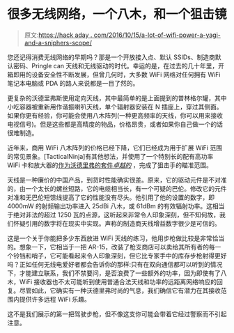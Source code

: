 # 很多无线网络，一个八木，和一个狙击镜

> 原文:[https://hack aday . com/2016/10/15/a-lot-of-wifi-power-a-yagi-and-a-sniphers-scope/](https://hackaday.com/2016/10/15/a-lot-of-wifi-power-a-yagi-and-a-snipers-scope/)

您还记得消费无线网络的早期吗？那是一个开放接入点、默认 SSIDs、制造商默认密码、Pringle can 天线和无线驱动的时代。幸运的是，在过去的几十年里，开箱即用的设备安全性不断发展，但曾几何时，大多数 WiFi 网络对任何拥有 WiFi 笔记本电脑或 PDA 的路人来说都是一目了然的。

更复杂的沃德里弗斯使用定向天线，其中最简单的是上面提到的普林格尔罐，其中小吃容器被重新用作谐振喇叭天线，单个辐射器安装在 N 插座上，穿过其侧面。如果你更有经验，你可能会使用八木阵列(一种更高频率的天线，你可以用来接收电视信号)。但是这些都是高精度的物品，价格昂贵，或者如果你自己做一个的话很难制造。

近年来，商用 WiFi 八木阵列的价格已经下降，它们已经成为用于扩展 WiFi 范围的常见景象。[TacticalNinja]有其他想法，并使用了一个特别长的配有高功率 WiFi 卡和放大器的[作为沃德里弗的套件*卓越的*](https://hackaday.io/project/16244-wifi-rifle) ，完成了狙击手的瞄准范围。

天线是一种廉价的中国产品，到货时性能确实很差。原来，它的驱动元件是不对准的，由一个太长的螺丝短路，它的电缆相当长，有一个可疑的巴伦。修改它的元件对准和无巴伦短馈线提高了它的性能没有尽头。他引用了他的设置的数字，即 4000mW 的射频输出功率进入 25dBi 八木，或 61dBm 的有效辐射功率。这相当于绝对非法的超过 1250 瓦的点源，这听起来非常令人印象深刻，但不知何故，我们怀疑引用的数字将在现实中实现。声称的制造商天线增益数字很少是可信的。

这是一个关于你能把多少东西放进 WiFi 天线的练习，他用步枪做比较是非常恰当的。想象一下，它相当于一把 AR-15，改装了枪支商店可以卖给其所有者的每一个铃铛和哨子，它可能看起来令人印象深刻，但它比专家手中的库存步枪射得更好吗？正如任何无线电爱好者都会告诉你的那样:只有在双向通信都可以听到的情况下，才能建立联系，我们不禁要问，是否浪费了一些额外的功率，因为即使有了八木，WiFi 接收器也不太可能听到使用普通合法天线和功率的远距离网络响应的回复。尽管如此，它确实有一种沃德里弗时尚的气息，我们确信它有潜力在其接收范围内提供许多远程 WiFi 乐趣。

这不是我们展示的第一把驾驶步枪，但不像这支你可能会带着它经过警察而不引起注意。